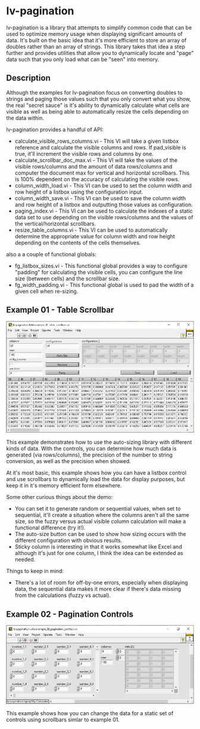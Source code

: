 # lv-pagination

lv-pagination is a library that attempts to simplify common code that can be used to optimize memory usage when displaying significant amounts of data. It's built on the basic idea that it's more efficient to store an array of doubles rather than an array of strings. This library takes that idea  a step further and provides utilities that allow you to dynamically locate and "page" data such that you only load what can be "seen" into memory.

## Description

Although the examples for lv-pagination focus on converting doubles to strings and paging those values such that you only convert what you show, the real "secret sauce" is it's ability to dynamically calculate what cells are visible as well as being able to automatically resize the cells depending on the data within.

lv-pagination provides a handful of API:

* calculate_visible_rows_columns.vi - This VI will take a given listbox reference and calculate the visible columns and rows. If pad_visible is true, it'll increment the visible rows and columns by one.
* calculate_scrollbar_doc_max.vi - This VI will take the values of the visible rows/columns and the amount of data rows/columns and computer the document max for vertical and horizontal scrollbars. This is 100% dependent on the accuracy of calculating the visible rows.
* column_width_load.vi - This VI can be used to set the column width and row height of a listbox using the configuration input.
* column_width_save.vi - This VI can be used to save  the column width and row height of a listbox and outputting those values as configuration.
* paging_index.vi - This VI can be used to calculate the indexes of a static data set to use depending on the visible rows/columns and the values of the vertical/horizontal scrollbars.
* resize_table_columns.vi - This VI can be used to automatically determine the appropriate value for column width and row height depending on the contents of the cells themselves.

also a a couple of functional globals:

* fg_listbox_sizes.vi - This functional global provides a way to configure "padding" for calculating the visible cells, you can configure the line size (between cells) and the scrollbar size.
* fg_width_padding.vi - This functional global is used to pad the width of a given cell when re-sizing.

## Example 01 - Table Scrollbar

![front panel](./images/example_01_table_scrollbars.png)

This example demonstrates how to use the auto-sizing library with different kinds of data. With the controls, you can determine how much data is generated (via rows/columns), the precision of the number to string conversion, as well as the precision when showed.

At it's most basic, this example shows how you can have a listbox control and use scrollbars to dynamically load the data for display purposes, but keep it in it's memory efficient form elsewhere.

Some other curious things about the demo:

* You can set it to generate random or sequential values, when set to sequential, it'll create a situation where the columns aren't all the same size, so the fuzzy versus actual visible column calculation will make a functional difference (try it!).
* The auto-size button can be used to show how sizing occurs with the different configuration with obvious results.
* Sticky column is interesting in that it works somewhat like Excel and although it's just for one column, I think the idea can be extended as needed.

Things to keep in mind:

* There's a lot of room for off-by-one errors, especially when displaying data, the sequential data makes it more clear if there's data missing from the calculations (fuzzy vs actual).

## Example 02 - Pagination Controls

![front panel](./images/example_02_pagination_controls.png)

This example shows how you can change the data for a static set of controls using scrollbars simlar to example 01.
